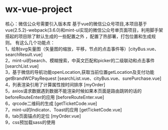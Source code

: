# wx-vue-project
核心：微信公众号需要引入<script src="http://res.wx.qq.com/open/js/jweixin-1.0.0.js"></script>版本库
基于vue的微信公众号项目,本项目基于vue(2.5.2)-webpack(3.6.0)和mint-ui实现的微信公众号单页面项目，利用脚手架搭起的项目除了默认生成的一些配置之外
，配置了热部署，打包位置和生成规则。
有这么几个功能点：</br>     1，绘制svg矢量图（矢量图的缩放，平移，节点的点击事件等）[cityBus.vue、searchResult.vue]
                </br>     2，mint-ui的search、模糊搜索，中英文匹配和picker的二级联动和点击事件 [searchList.vue]
                </br>     3，基于微信的导航功能openLocation,获取当前位置getLocation及支付功能getBrandWCPayRequest [searchList.vue、cityBus.vue、surePurchase.vue]
                </br>     4，列表渲染引用了计算属性按时间排序 [myOrder]
                </br>     5，axios请求数据遇到数据不能渲染时候如果本页面是路由跳转的话的beforeRouteEnter的应用 [beforeRouteEnter.vue]
                </br>     6，qrcode二维码的生成 [getTicketCode.vue]
                </br>     7，mint-ui的Indicator、Toast的应用 [getTicketCode.vue]
                </br>     8，tab页面锚点的定位 [myOrder.vue]
                </br>     9，css预加载sass的使用
